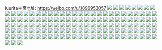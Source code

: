 iuurita主页地址: https://weibo.com/u/3896953057 
![](https://wx4.sinaimg.cn/mw2000/e846c8e1ly1h8wnjkez5oj20u0140tgx.jpg) 
![](https://wx4.sinaimg.cn/mw2000/e846c8e1ly1h8wnjjow5hj20u0140jy2.jpg) 
![](https://wx4.sinaimg.cn/mw2000/e846c8e1ly1h8wnjiz1esj20u0140k0v.jpg) 
![](https://wx4.sinaimg.cn/mw2000/e846c8e1ly1h8vg3ueum2j20u0140wla.jpg) 
![](https://wx4.sinaimg.cn/mw2000/e846c8e1ly1h8vg3txk9nj20u0143tft.jpg) 
![](https://wx4.sinaimg.cn/mw2000/e846c8e1ly1h8vg3upvudj214f0u0aew.jpg) 
![](https://wx4.sinaimg.cn/mw2000/e846c8e1ly1h8vg3v8ewxj20u01hc7dr.jpg) 
![](https://wx4.sinaimg.cn/mw2000/e846c8e1ly1h8qyiarezej20u013zgpy.jpg) 
![](https://wx4.sinaimg.cn/mw2000/e846c8e1ly1h8qyiade44j20u013zadl.jpg) 
![](https://wx4.sinaimg.cn/mw2000/e846c8e1ly1h8fc206pa8j20u011ktep.jpg) 
![](https://wx4.sinaimg.cn/mw2000/e846c8e1ly1h8fc1zv0yxj20u0140gr7.jpg) 
![](https://wx4.sinaimg.cn/mw2000/e846c8e1ly1h8fc20jzipj20u01407cb.jpg) 
![](https://wx4.sinaimg.cn/mw2000/e846c8e1ly1h8fc20vse3j20u0140q9e.jpg) 
![](https://wx4.sinaimg.cn/mw2000/e846c8e1ly1h8gjn0ykpmj20u015ftfe.jpg) 
![](https://wx4.sinaimg.cn/mw2000/e846c8e1ly1h8gjn0lzuwj20u014o0z8.jpg) 
![](https://wx4.sinaimg.cn/mw2000/e846c8e1ly1h8gjn08r5xj20u01407a6.jpg) 
![](https://wx4.sinaimg.cn/mw2000/e846c8e1ly1h7um8adybkj20u0140ag9.jpg) 
![](https://wx4.sinaimg.cn/mw2000/e846c8e1ly1h7um88el5kj210n0u0jyb.jpg) 
![](https://wx4.sinaimg.cn/mw2000/e846c8e1ly1h7um89s6a7j20u0140qat.jpg) 
![](https://wx4.sinaimg.cn/mw2000/e846c8e1ly1h7um8aop5tj20u0140agf.jpg) 
![](https://wx4.sinaimg.cn/mw2000/e846c8e1ly1h7um8a3pvyj20u014sjxs.jpg) 
![](https://wx4.sinaimg.cn/mw2000/e846c8e1ly1h7um87vagzj20u30u0tds.jpg) 
![](https://wx4.sinaimg.cn/mw2000/e846c8e1ly1h7um891jzlj21400u079r.jpg) 
![](https://wx4.sinaimg.cn/mw2000/e846c8e1ly1h7um89d10fj21400u0afx.jpg) 
![](https://wx4.sinaimg.cn/mw2000/e846c8e1ly1h7pzdaf4ylj217c0u0wnx.jpg) 
![](https://wx4.sinaimg.cn/mw2000/e846c8e1ly1h7pzdawxy3j20xu0u0119.jpg) 
![](https://wx4.sinaimg.cn/mw2000/e846c8e1ly1h7pzd9fx32j20u00u0wnn.jpg) 
![](https://wx4.sinaimg.cn/mw2000/e846c8e1ly1h7o9mjqawzj20u0144dox.jpg) 
![](https://wx4.sinaimg.cn/mw2000/e846c8e1ly1h7o9mjdpf8j20u014etij.jpg) 
![](https://wx4.sinaimg.cn/mw2000/e846c8e1ly1h7o9miam1vj20u0140n31.jpg) 
![](https://wx4.sinaimg.cn/mw2000/e846c8e1ly1h7o9mivc4ij20u014044n.jpg) 
![](https://wx4.sinaimg.cn/mw2000/e846c8e1ly1h7o9mij61lj20u01400xu.jpg) 
![](https://wx4.sinaimg.cn/mw2000/e846c8e1ly1h7o9mhyuuyj20u0140qbt.jpg) 
![](https://wx4.sinaimg.cn/mw2000/e846c8e1ly1h7o9mhjw64j20u0140n7l.jpg) 
![](https://wx4.sinaimg.cn/mw2000/e846c8e1ly1h7miv00t84j20u011pti7.jpg) 
![](https://wx4.sinaimg.cn/mw2000/e846c8e1ly1h7miv0bt92j20te10xwnb.jpg) 
![](https://wx4.sinaimg.cn/mw2000/e846c8e1ly1h7miv0vr42j20u0140tix.jpg) 
![](https://wx4.sinaimg.cn/mw2000/e846c8e1ly1h7miv1e9elj20u0140thw.jpg) 
![](https://wx4.sinaimg.cn/mw2000/e846c8e1ly1h7miuzkykzj20u0140k0r.jpg) 
![](https://wx4.sinaimg.cn/mw2000/e846c8e1ly1h7miv20hbcj20u014g120.jpg) 
![](https://wx4.sinaimg.cn/mw2000/e846c8e1ly1h7miv2arvmj20u017ywpd.jpg) 
![](https://wx4.sinaimg.cn/mw2000/e846c8e1ly1h7jpp4rfitj20u00tkjtu.jpg) 
![](https://wx4.sinaimg.cn/mw2000/e846c8e1ly1h7fgc0edwqj20u01407cn.jpg) 
![](https://wx4.sinaimg.cn/mw2000/e846c8e1ly1h7fgc0z2ttj20u014e7ax.jpg) 
![](https://wx4.sinaimg.cn/mw2000/e846c8e1ly1h7fgbz8atnj20u014sn6b.jpg) 
![](https://wx4.sinaimg.cn/mw2000/e846c8e1ly1h7fgc03yo7j20u0140n0n.jpg) 
![](https://wx4.sinaimg.cn/mw2000/e846c8e1ly1h7fgc7znl8j20u0140gwq.jpg) 
![](https://wx4.sinaimg.cn/mw2000/e846c8e1ly1h7fgbzomkpj20u0140wh2.jpg) 
![](https://wx4.sinaimg.cn/mw2000/e846c8e1ly1h7edo6uuwuj20u015c46k.jpg) 
![](https://wx4.sinaimg.cn/mw2000/e846c8e1ly1h7edo73laaj213y0u0myw.jpg) 
![](https://wx4.sinaimg.cn/mw2000/e846c8e1ly1h7edo83su7j20u011r0yo.jpg) 
![](https://wx4.sinaimg.cn/mw2000/e846c8e1ly1h7edo7dq5uj20u013y401.jpg) 
![](https://wx4.sinaimg.cn/mw2000/e846c8e1ly1h7edo8fay7j20zk0k474y.jpg) 
![](https://wx4.sinaimg.cn/mw2000/e846c8e1ly1h7edo6exb2j20u013yq6n.jpg) 
![](https://wx4.sinaimg.cn/mw2000/e846c8e1ly1h7edo7q99lj20u0140477.jpg) 
![](https://wx4.sinaimg.cn/mw2000/e846c8e1ly1h7edos5yplj20u00u0q6c.jpg) 
![](https://wx4.sinaimg.cn/mw2000/e846c8e1ly1h7ao10ka2bj20u01407cm.jpg) 
![](https://wx4.sinaimg.cn/mw2000/e846c8e1ly1h79vy0ygowj20u01fvtf8.jpg) 
![](https://wx4.sinaimg.cn/mw2000/e846c8e1ly1h79vy18puvj20u01hcq4a.jpg) 
![](https://wx4.sinaimg.cn/mw2000/e846c8e1ly1h79vy0kcqvj21he0u0dh4.jpg) 
![](https://wx4.sinaimg.cn/mw2000/e846c8e1ly1h79otpmt4rj21400u0jxt.jpg) 
![](https://wx4.sinaimg.cn/mw2000/e846c8e1ly1h799mqugt0j20u0140k2p.jpg) 
![](https://wx4.sinaimg.cn/mw2000/e846c8e1ly1h799mr8if0j20pr19sgmn.jpg) 
![](https://wx4.sinaimg.cn/mw2000/e846c8e1ly1h799mrhpgxj20u0112n0m.jpg) 
![](https://wx4.sinaimg.cn/mw2000/e846c8e1ly1h799tahqjtj20u0140wgh.jpg) 
![](https://wx4.sinaimg.cn/mw2000/e846c8e1ly1h73nf0r5crj20my18umzh.jpg) 
![](https://wx4.sinaimg.cn/mw2000/e846c8e1ly1h6zj740id6j20u0121dhk.jpg) 
![](https://wx4.sinaimg.cn/mw2000/e846c8e1ly1h6uo0fdyzcj20u015y0xu.jpg) 
![](https://wx4.sinaimg.cn/mw2000/e846c8e1ly1h6uo0eyry9j20u01bpt9m.jpg) 
![](https://wx4.sinaimg.cn/mw2000/e846c8e1ly1h6sefg9pldj22c02x0x3l.jpg) 
![](https://wx4.sinaimg.cn/mw2000/e846c8e1ly1h6rdvawv86j20u017btfu.jpg) 
![](https://wx4.sinaimg.cn/mw2000/e846c8e1ly1h6rdvbxip1j20u00u0jxs.jpg) 
![](https://wx4.sinaimg.cn/mw2000/e846c8e1ly1h6rdvebrcvj20u016qjx7.jpg) 
![](https://wx4.sinaimg.cn/mw2000/e846c8e1ly1h6rdvcqt8cj20u01agjxs.jpg) 
![](https://wx4.sinaimg.cn/mw2000/e846c8e1ly1h6rdvdwi0xj20u0140go7.jpg) 
![](https://wx4.sinaimg.cn/mw2000/e846c8e1ly1h6k5a36abrj20mj0ht3zh.jpg) 
![](https://wx4.sinaimg.cn/mw2000/e846c8e1ly1h6irdvu4y2j20xc0pswgh.jpg) 
![](https://wx4.sinaimg.cn/mw2000/e846c8e1gy1h6ggt6wxpyj20n00um78z.jpg) 
![](https://wx4.sinaimg.cn/mw2000/e846c8e1gy1h6ggwna8n2j20ml0aot9w.jpg) 
![](https://wx4.sinaimg.cn/mw2000/e846c8e1gy1h6ggwmb1fxj20mz0cwwg7.jpg) 
![](https://wx4.sinaimg.cn/mw2000/e846c8e1gy1h6ggxfqde8j20mz0q3t9b.jpg) 
![](https://wx4.sinaimg.cn/mw2000/e846c8e1gy1h6ggxl8n36j20n01ds7c2.jpg) 
![](https://wx4.sinaimg.cn/mw2000/e846c8e1gy1h6ggt5yl1cj20n01ds468.jpg) 
![](https://wx4.sinaimg.cn/mw2000/e846c8e1gy1h6ggtfv0efj20n01dstg6.jpg) 
![](https://wx4.sinaimg.cn/mw2000/e846c8e1gy1h6ft6xhlvqj20mz0geglz.jpg) 
![](https://wx4.sinaimg.cn/mw2000/e846c8e1ly1h6flprifaqj20u01hc78x.jpg) 
![](https://wx4.sinaimg.cn/mw2000/e846c8e1ly1h6flpserqrj20n01dsdh0.jpg) 
![](https://wx4.sinaimg.cn/mw2000/e846c8e1ly1h6fhgc5quxj20n01dsdjq.jpg) 
![](https://wx4.sinaimg.cn/mw2000/e846c8e1ly1h6en3a6x6lj20u014045n.jpg) 
![](https://wx4.sinaimg.cn/mw2000/e846c8e1ly1h6en3b0810j20u011ijt2.jpg) 
![](https://wx4.sinaimg.cn/mw2000/e846c8e1gy1h6ceaxv969j20n01ds0u3.jpg) 
![](https://wx4.sinaimg.cn/mw2000/e846c8e1gy1h6ceb0lz8dj20n01ds7g2.jpg) 
![](https://wx4.sinaimg.cn/mw2000/e846c8e1gy1h6cedg6hjzj20jy0ttwf3.jpg) 
![](https://wx4.sinaimg.cn/mw2000/e846c8e1gy1h6cedenrvtj20n010u41x.jpg) 
![](https://wx4.sinaimg.cn/mw2000/e846c8e1gy1h6b9eep6hwj20n01dsnat.jpg) 
![](https://wx4.sinaimg.cn/mw2000/e846c8e1gy1h66luz0fkcj21ow2ds46i.jpg) 
![](https://wx4.sinaimg.cn/mw2000/e846c8e1gy1h66luqkzvyj21qs2bwkjl.jpg) 
![](https://wx4.sinaimg.cn/mw2000/e846c8e1gy1h66ltk6eaoj21sc2dsb29.jpg) 
![](https://wx4.sinaimg.cn/mw2000/e846c8e1gy1h66l8rj2zoj21sc2dswyz.jpg) 
![](https://wx4.sinaimg.cn/mw2000/e846c8e1gy1h64o7gf8zgj20fn0fnq35.jpg) 
![](https://wx4.sinaimg.cn/mw2000/e846c8e1gy1h63qs19b9bj20n0102t96.jpg) 
![](https://wx4.sinaimg.cn/mw2000/e846c8e1gy1h61w3vic62j20u01907gz.jpg) 
![](https://wx4.sinaimg.cn/mw2000/e846c8e1gy1h61w483bf8j221w2qkb2b.jpg) 
![](https://wx4.sinaimg.cn/mw2000/e846c8e1gy1h61w41afs5j23402c0hdv.jpg) 
![](https://wx4.sinaimg.cn/mw2000/e846c8e1gy1h61w4ihvdrj22c02x01ky.jpg) 
![](https://wx4.sinaimg.cn/mw2000/e846c8e1gy1h5pv85vyzrj20pv122myu.jpg) 
![](https://wx4.sinaimg.cn/mw2000/e846c8e1gy1h5pv84o4w1j20zg1bagn4.jpg) 
![](https://wx4.sinaimg.cn/mw2000/e846c8e1gy1h5pv8c3fhbj21tr2ky4qr.jpg) 
![](https://wx4.sinaimg.cn/mw2000/e846c8e1gy1h5km0p4zgnj21sc2ds4qp.jpg) 
![](https://wx4.sinaimg.cn/mw2000/e846c8e1gy1h5km0qicfnj21cu1t4k9d.jpg) 
![](https://wx4.sinaimg.cn/mw2000/e846c8e1gy1h4wzdy5zumj20u00u0n7e.jpg) 
![](https://wx4.sinaimg.cn/mw2000/e846c8e1gy1h4wyl2mglxj22c02c0hdu.jpg) 
![](https://wx4.sinaimg.cn/mw2000/e846c8e1gy1h4wynu45uij20u0140tiw.jpg) 
![](https://wx4.sinaimg.cn/mw2000/e846c8e1gy1h4wylb6i23j22c02c0qv6.jpg) 
![](https://wx4.sinaimg.cn/mw2000/e846c8e1gy1h4wylijfffj22c02c0hdu.jpg) 
![](https://wx4.sinaimg.cn/mw2000/e846c8e1gy1h4wyku1id8j20u01hcal3.jpg) 
![](https://wx4.sinaimg.cn/mw2000/e846c8e1gy1h4wyluz7xoj22c0340kjn.jpg) 
![](https://wx4.sinaimg.cn/mw2000/e846c8e1gy1h4wym4sgmxj22c03401kz.jpg) 
![](https://wx4.sinaimg.cn/mw2000/e846c8e1gy1h4wymcik2mj22c02c0b2a.jpg) 
![](https://wx4.sinaimg.cn/mw2000/e846c8e1gy1h4wynszqeoj20u0140n7e.jpg) 
![](https://wx4.sinaimg.cn/mw2000/e846c8e1gy1h4wymjwxluj22c02c0b2a.jpg) 
![](https://wx4.sinaimg.cn/mw2000/e846c8e1gy1h4wymtsmdhj22c0340x6q.jpg) 
![](https://wx4.sinaimg.cn/mw2000/e846c8e1gy1h4wyn4o8bwj22c0340hdv.jpg) 
![](https://wx4.sinaimg.cn/mw2000/e846c8e1gy1h4wyn5ugbej20u01hcdr8.jpg) 
![](https://wx4.sinaimg.cn/mw2000/e846c8e1gy1h4wynpw8f5j22c03407wj.jpg) 
![](https://wx4.sinaimg.cn/mw2000/e846c8e1gy1h4wynqqewcj20u00u07bm.jpg) 
![](https://wx4.sinaimg.cn/mw2000/e846c8e1gy1h4wynrnxsej20u0140tij.jpg) 
![](https://wx4.sinaimg.cn/mw2000/e846c8e1gy1h4wynuwq0wj20u014045j.jpg) 
![](https://wx4.sinaimg.cn/mw2000/e846c8e1gy1h4vuq0l6rcj22c02x01kz.jpg) 
![](https://wx4.sinaimg.cn/mw2000/e846c8e1gy1h4vupuw854j20n01dsqgi.jpg) 
![](https://wx4.sinaimg.cn/mw2000/e846c8e1gy1h4rjpi4zqkj22c02c07wh.jpg) 
![](https://wx4.sinaimg.cn/mw2000/e846c8e1gy1h4rjpvpwlvj22c0340hdu.jpg) 
![](https://wx4.sinaimg.cn/mw2000/e846c8e1gy1h4rjpgqzenj20vm0uegta.jpg) 
![](https://wx4.sinaimg.cn/mw2000/e846c8e1gy1h4rjpsvxxxj20n00pttb5.jpg) 
![](https://wx4.sinaimg.cn/mw2000/e846c8e1gy1h494cr8sb0j21mi2141kg.jpg) 
![](https://wx4.sinaimg.cn/mw2000/e846c8e1gy1h494cswcl9j21mi2141i1.jpg) 

